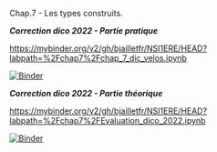 Chap.7 - Les types construits.

***Correction dico 2022 - Partie pratique***

https://mybinder.org/v2/gh/bjailletfr/NSI1ERE/HEAD?labpath=%2Fchap7%2Fchap_7_dic_velos.ipynb

[![Binder](https://mybinder.org/badge_logo.svg)](https://mybinder.org/v2/gh/bjailletfr/NSI1ERE/HEAD?labpath=%2Fchap7%2Fchap_7_dic_velos.ipynb)

***Correction dico 2022 - Partie théorique***

https://mybinder.org/v2/gh/bjailletfr/NSI1ERE/HEAD?labpath=%2Fchap7%2FEvaluation_dico_2022.ipynb

[![Binder](https://mybinder.org/badge_logo.svg)](https://mybinder.org/v2/gh/bjailletfr/NSI1ERE/HEAD?labpath=%2Fchap7%2FEvaluation_dico_2022.ipynb)


